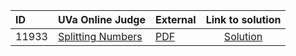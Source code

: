 | ID | UVa Online Judge | External | Link to solution |
|:---|:---|:---|:---:|
| 11933 | [Splitting Numbers](https://onlinejudge.org/index.php?option=com_onlinejudge&Itemid=8&category=229&page=show_problem&problem=3084) | [PDF](https://onlinejudge.org/external/119/11933.pdf) | [Solution](https://github.com/versenyi98/uva-solutions/tree/main/solutions/11933%20-%20Splitting%20Numbers)|
